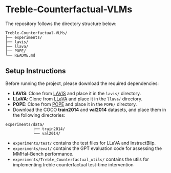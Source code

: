 # Treble-Counterfactual-VLMs
The repository follows the directory structure below:

```
Treble-Counterfactual-VLMs/
├── experiments/
├── lavis/
├── llava/
├── POPE/
└── README.md
```

## Setup Instructions

Before running the project, please download the required dependencies:

- **LAVIS**: Clone from [LAVIS](https://github.com/salesforce/LAVIS/tree/main/lavis) and place it in the `lavis/` directory.
- **LLaVA**: Clone from [LLaVA](https://github.com/haotian-liu/LLaVA/tree/main/llava) and place it in the `llava/` directory.
- **POPE**: Clone from [POPE](https://github.com/RUCAIBox/POPE) and place it in the `POPE/` directory.
- Download the COCO **train2014** and **val2014** datasets, and place them in the following directories:

```
experiments/data/
            ├── train2014/
            └── val2014/
```
- `experiments/test/` contains the test files for LLaVA and InstructBlip.
- `experiments/eval/` contains the GPT evaluation code for assessing the MMHal-Bench performance.
- `experiments/Treble_Counterfactual_utils/` contains the utils for implementing treble counterfactual test-time intervention
